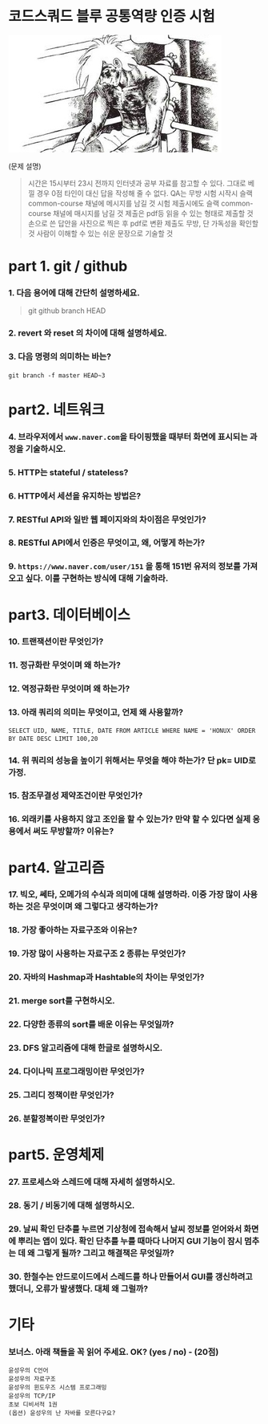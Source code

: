 # 코드스쿼드 블루 공통역량 인증 시험 
![](images/201706220149.png)

(문제 설명)
> 시간은 15시부터 23시 전까지
> 인터넷과 공부 자료를 참고할 수 있다. 그대로 베낄 경우 0점 
> 타인이 대신 답을 작성해 줄 수 없다. QA는 무방 
> 시험 시작시 슬랙 common-course 채널에 메시지를 남길 것 
> 시험 제출시에도 슬랙  common-course  채널에 매시지를 남길 것 
> 제출은 pdf등 읽을 수 있는 형태로 제출할 것 
> 손으로 쓴 답안을 사진으로 찍은 후 pdf로 변환 제출도 무방, 단 가독성을 확인할 것 
> 사람이 이해할 수 있는 쉬운 문장으로 기술할 것 

# part 1. git / github 

### 1. 다음 용어에 대해 간단히 설명하세요. 

> git
> github
> branch
> HEAD

### 2. revert 와 reset 의 차이에 대해 설명하세요.

### 3. 다음 명령의 의미하는 바는?
`git branch -f master HEAD~3`



# part2. 네트워크

### 4. 브라우저에서 `www.naver.com`을 타이핑했을 때부터 화면에 표시되는 과정을 기술하시오.

### 5. HTTP는 stateful / stateless? 
### 6. HTTP에서 세션을 유지하는 방법은? 
### 7. RESTful API와 일반 웹 페이지와의 차이점은 무엇인가?
### 8. RESTful API에서 인증은 무엇이고, 왜, 어떻게 하는가? 
### 9. `https://www.naver.com/user/151` 을 통해 151번 유저의 정보를 가져오고 싶다. 이를 구현하는 방식에 대해 기술하라. 



# part3. 데이터베이스

### 10. 트랜잭션이란 무엇인가? 
### 11. 정규화란 무엇이며 왜 하는가? 
### 12. 역정규화란 무엇이며 왜 하는가? 
### 13. 아래 쿼리의 의미는 무엇이고, 언제 왜 사용할까? 
```
SELECT UID, NAME, TITLE, DATE FROM ARTICLE WHERE NAME = 'HONUX' ORDER BY DATE DESC LIMIT 100,20
```
### 14. 위 쿼리의 성능을 높이기 위해서는 무엇을 해야 하는가? 단 pk= UID로 가정.
### 15. 참조무결성 제약조건이란 무엇인가?
### 16. 외래키를 사용하지 않고 조인을 할 수 있는가? 만약 할 수 있다면 실제 응용에서 써도 무방할까? 이유는? 



# part4. 알고리즘 

### 17. 빅오, 쎄타, 오메가의 수식과 의미에 대해 설명하라. 이중 가장 많이 사용하는 것은 무엇이며 왜 그렇다고 생각하는가?

### 18. 가장 좋아하는 자료구조와 이유는? 

### 19. 가장 많이 사용하는 자료구조 2 종류는 무엇인가?

### 20. 자바의 Hashmap과 Hashtable의 차이는 무엇인가?

### 21. merge sort를 구현하시오. 

### 22. 다양한 종류의 sort를 배운 이유는 무엇일까? 

### 23. DFS 알고리즘에 대해 한글로 설명하시오. 

### 24. 다이나믹 프로그래밍이란 무엇인가?

### 25. 그리디 정책이란 무엇인가?

### 26. 분할정복이란 무엇인가? 



# part5. 운영체제

### 27. 프로세스와 스레드에 대해 자세히 설명하시오.

### 28. 동기 / 비동기에 대해 설명하시오.

### 29. 날씨 확인 단추를 누르면 기상청에 접속해서 날씨 정보를 얻어와서 화면에 뿌리는 앱이 있다. 확인 단추를 누를 때마다 나머지 GUI 기능이 잠시 멈추는 데 왜 그렇게 될까? 그리고 해결책은 무엇일까? 

### 30. 한철수는 안드로이드에서 스레드를 하나  만들어서 GUI를 갱신하려고 했더니, 오류가 발생했다. 대체 왜 그럴까? 



# 기타

### 보너스. 아래 책들을 꼭 읽어 주세요. OK? (yes / no) - (20점) 
```
윤성우의 C언어 
윤성우의 자료구조 
윤성우의 윈도우즈 시스템 프로그래밍 
윤성우의 TCP/IP 
초보 디비서적 1권 
(옵션) 윤성우의 난 자바를 모른다구요?
```

